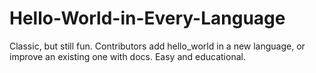 # Hello-World-in-Every-Language
Classic, but still fun.  Contributors add hello_world in a new language, or improve an existing one with docs.  Easy and educational.
